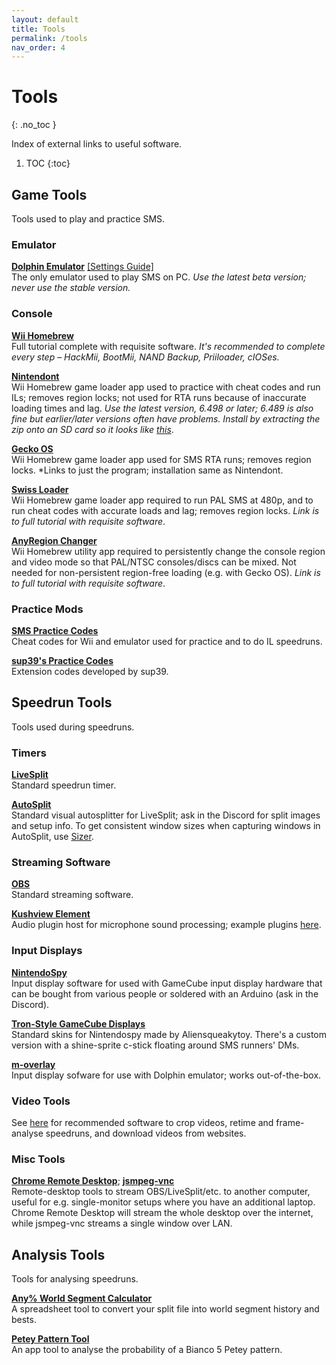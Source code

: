 ```yaml
---
layout: default
title: Tools
permalink: /tools
nav_order: 4
---
```


# Tools
{: .no_toc }

Index of external links to useful software.

1. TOC
{:toc}

## Game Tools
Tools used to play and practice SMS.
### Emulator
**[Dolphin Emulator](https://dolphin-emu.org/download/)** [\[Settings Guide\]](https://imgur.com/a/qj6vrmM)  
The only emulator used to play SMS on PC. *Use the latest beta version; never use the stable version.*

### Console
**[Wii Homebrew](https://wii.guide)**  
Full tutorial complete with requisite software. *It's recommended to complete every step – HackMii, BootMii, NAND Backup, Priiloader, cIOSes.*

**[Nintendont](https://zint.ch/NintendontPackager/)**  
Wii Homebrew game loader app used to practice with cheat codes and run ILs; removes region locks; not used for RTA runs because of inaccurate loading times and lag. *Use the latest version, 6.498 or later; 6.489 is also fine but earlier/later versions often have problems. Install by extracting the zip onto an SD card so it looks like [this](https://cdn.discordapp.com/attachments/529145099003887618/938900334334578708/unknown.png)*.

**[Gecko OS](https://shoutplenty.netlify.app/files/Gecko1931.zip)**  
Wii Homebrew game loader app used for SMS RTA runs; removes region locks. *Links to just the program; installation same as Nintendont.

**[Swiss Loader](https://gbatemp.net/threads/how-to-set-up-and-use-swiss-on-the-wii.291505/)**  
Wii Homebrew game loader app required to run PAL SMS at 480p, and to run cheat codes with accurate loads and lag; removes region locks. *Link is to full tutorial with requisite software*.

**[AnyRegion Changer](https://youtu.be/sqI3Zg-jGvw)**  
Wii Homebrew utility app required to persistently change the console region and video mode so that PAL/NTSC consoles/discs can be mixed. Not needed for non-persistent region-free loading (e.g. with Gecko OS). *Link is to full tutorial with requisite software*.

### Practice Mods
**[SMS Practice Codes](https://gct.zint.ch)**  
Cheat codes for Wii and emulator used for practice and to do IL speedruns.

**[sup39's Practice Codes](https://app.sms.sup39.dev/gct-extension/)**  
Extension codes developed by sup39.

## Speedrun Tools
Tools used during speedruns.

### Timers

**[LiveSplit](https://livesplit.org/downloads/)**  
Standard speedrun timer.

**[AutoSplit](https://github.com/Toufool/Auto-Split/releases/)**  
Standard visual autosplitter for LiveSplit; ask in the Discord for split images and setup info. To get consistent window sizes when capturing windows in AutoSplit, use [Sizer](http://www.brianapps.net/sizer/).

### Streaming Software
**[OBS](https://obsproject.com/download)**  
Standard streaming software.

**[Kushview Element](https://github.com/kushview/Element)**  
Audio plugin host for microphone sound processing; example plugins [here](https://www.reaper.fm/reaplugs/).

### Input Displays
**[NintendoSpy](https://github.com/jaburns/NintendoSpy)**  
Input display software for used with GameCube input display hardware that can be bought from various people or soldered with an Arduino (ask in the Discord).

**[Tron-Style GameCube Displays](https://drive.google.com/drive/folders/1y-pLcrQwD9EqCu9EH1ZFJZDNtTmmrbhR)**  
Standard skins for Nintendospy made by Aliensqueakytoy. There's a custom version with a shine-sprite c-stick floating around SMS runners' DMs.

**[m-overlay](https://github.com/bkacjios/m-overlay)**  
Input display sofware for use with Dolphin emulator; works out-of-the-box.

### Video Tools
See [here](info/video-tools) for recommended software to crop videos, retime and frame-analyse speedruns, and download videos from websites.

### Misc Tools
**[Chrome Remote Desktop](https://remotedesktop.google.com/)**; **[jsmpeg-vnc](https://github.com/phoboslab/jsmpeg-vnc)**  
Remote-desktop tools to stream OBS/LiveSplit/etc. to another computer, useful for e.g. single-monitor setups where you have an additional laptop. Chrome Remote Desktop will stream the whole desktop over the internet, while jsmpeg-vnc streams a single window over LAN.

## Analysis Tools
Tools for analysing speedruns.

**[Any% World Segment Calculator](https://docs.google.com/spreadsheets/d/1v-FhUuG77YuWI8zTrCd8S8TZYM0V2JDqHzhaFiLHn8E/edit?usp=sharing)**  
A spreadsheet tool to convert your split file into world segment history and bests.

**[Petey Pattern Tool](https://naosanpoyo.github.io/PeteyPattern/)**  
An app tool to analyse the probability of a Bianco 5 Petey pattern.
